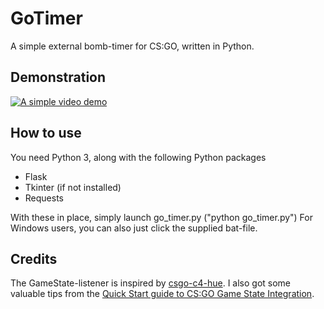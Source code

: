 # GoTimer
A simple external bomb-timer for CS:GO, written in Python.

## Demonstration
[![A simple video demo](http://img.youtube.com/vi/tEdAwi1Hqbk/0.jpg)](http://www.youtube.com/watch?v=tEdAwi1Hqbk)

## How to use
You need Python 3, along with the following Python packages
* Flask
* Tkinter (if not installed)
* Requests

With these in place, simply launch go_timer.py ("python go_timer.py")
For Windows users, you can also just click the supplied bat-file.

## Credits
The GameState-listener is inspired by [csgo-c4-hue](https://github.com/doobix/csgo-c4-hue).
I also got some valuable tips from the [Quick Start guide to CS:GO Game State Integration](https://github.com/tsuriga/csgo-gsi-qsguide).
